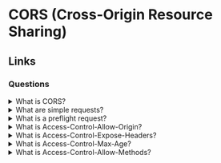 # CORS (Cross-Origin Resource Sharing)

## Links

### Questions

<details>
  <summary>What is CORS?</summary>

  CORS or Cross-Origin Resource Sharing is a standard that allows clients to get data from third services with different domains using additional HTTP headers.

</details>

<details>
  <summary>What are simple requests?</summary>

  Requests those have the only standard artefacts avoid additional OPTIONS requests. The request should meet the following requirements:

  1. Method: GET, HEAD, or POST;

  2. Has only default user-agent headers as Accept, Accept-Language, Content-Language, Content-Type (Only default types), Last-Event-ID, DPR, Save-Data, Viewport-Width, Width;

  3. The content-Type header should have one of the following values: application/x-www-from-urlencoded, multipart/from-data, text-plain;

  4. The request doesn't have event callbacks for upload events;

  5. The request uses ReadableStream.

</details>

<details>
  <summary>What is a preflight request?</summary>

  It is a preflight request that allows clients to know if the base request is safe or not. A client does it if not meet the requirements for simple requests. For example, PUT, DELETE methods or custom headers.

</details>

<details>
  <summary>What is Access-Control-Allow-Origin?</summary>

  The HTTP header contains a list of available domains or *.

</details>

<details>
  <summary>What is Access-Control-Expose-Headers?</summary>

  The HTTP header contains a list of available HTTP headers that the browser can set.

</details>

<details>
  <summary>What is Access-Control-Max-Age?</summary>

  The HTTP header allows controlling the time of a preflight request caching.

</details>

<details>
  <summary>What is Access-Control-Allow-Methods?</summary>

  The HTTP header indicates whether or not the response to the request can be exposed when the credentials flag is true.

</details>
